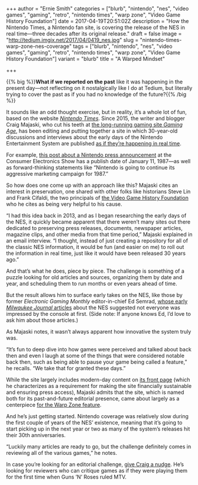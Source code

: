 +++
author = "Ernie Smith"
categories = ["blurb", "nintendo", "nes", "video games", "gaming", "retro", "nintendo times", "warp zone", "Video Game History Foundation"]
date = 2017-04-19T20:51:02Z
description = "How the Nintendo Times, a Nintendo fan site, is covering the release of the NES in real time—three decades after its original release."
draft = false
image = "http://tedium.imgix.net/2017/04/0419_nes.jpg"
slug = "nintendo-times-warp-zone-nes-coverage"
tags = ["blurb", "nintendo", "nes", "video games", "gaming", "retro", "nintendo times", "warp zone", "Video Game History Foundation"]
variant = "blurb"
title = "A Warped Mindset"

+++

{{% big %}}**What if we reported on the past** like it was happening in the present day—not reflecting on it nostalgically like I do at Tedium, but literally trying to cover the past as if you had no knowledge of the future?{{% /big %}}

It sounds like an odd thought exercise, but in reality, it’s a whole lot of fun, based on the website [*Nintendo Times*](https://nintendotimes.com/). Since 2015, the writer and blogger Craig Majaski, who cut his teeth at [the long-running gaming site *Gaming Age*](http://www.gaming-age.com/), has been editing and putting together a site in which 30-year-old discussions and interviews about the early days of the Nintendo Entertainment System are published [as if they’re happening in real time](https://nintendotimes.com/category/warp/).

For example, [this post about a Nintendo press announcement](https://nintendotimes.com/1987/01/11/ces-nintendo-announces-holiday-sales-figures/) at the Consumer Electronics Show has a publish date of January 11, 1987—as well as forward-thinking statements like “Nintendo is going to continue its aggressive marketing campaign for 1987.”

So how does one come up with an approach like this? Majaski cites an interest in preservation, one shared with other folks like historians Steve Lin and Frank Cifaldi, the two principals of [the Video Game History Foundation](http://gamehistory.org/) who he cites as being very helpful to his cause.

“I had this idea back in 2013, and as I began researching the early days of the NES, it quickly became apparent that there weren’t many sites out there dedicated to preserving press releases, documents, newspaper articles, magazine clips, and other media from that time period,” Majaski explained in an email interview. “I thought, instead of just creating a repository for all of the classic NES information, it would be fun (and easier on me) to roll out the information in real time, just like it would have been released 30 years ago.”

And that’s what he does, piece by piece. The challenge is something of a puzzle looking for old articles and sources, organizing them by date and year, and scheduling them to run months or even years ahead of time.

But the result allows him to surface early takes on the NES, like those by former *Electronic Gaming Monthly* editor-in-chief Ed Semrad, [whose early *Milwaukee Journal* articles](https://nintendotimes.com/1986/08/09/is-nintendo-in-trouble/) about the NES suggested not everyone was impressed by the console at first. (Side note: If anyone knows Ed, I’d love to ask him about those articles.)

As Majaski notes, it wasn’t always apparent how innovative the system truly was.

“It’s fun to deep dive into how games were perceived and talked about back then and even I laugh at some of the things that were considered notable back then, such as being able to pause your game being called a feature,” he recalls. “We take that for granted these days.”

While the site largely includes modern-day content on [its front page](https://nintendotimes.com/) (which he characterizes as a requirement for making the site financially sustainable and ensuring press access), Majaski admits that the site, which is named both for its past-and-future editorial presence, came about largely as a centerpiece [for the Warp Zone feature](https://nintendotimes.com/category/warp/).

And he’s just getting started. Nintendo coverage was relatively slow during the first couple of years of the NES’ existence, meaning that it’s going to start picking up in the next year or two as many of the system’s releases hit their 30th anniversaries. 

“Luckily many articles are ready to go, but the challenge definitely comes in reviewing all of the various games,” he notes.

In case you’re looking for an editorial challenge, [give Craig a nudge](mailto:craig@nintendotimes.com). He’s looking for reviewers who can critique games as if they were playing them for the first time when Guns ’N’ Roses ruled MTV.